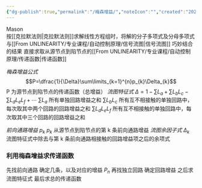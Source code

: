 ```yaml
---
{"dg-publish":true,"permalink":"/梅森增益/","noteIcon":"","created":"2024-04-16T13:01:27.416+08:00","updated":"2024-04-16T16:13:27.921+08:00"}
---
```


Mason  
按[[克拉默法则\|克拉默法则]]求解线性方程组时，将解的分子多项式及分母多项式与[[From UNLINEARITY/专业课程/自动控制原理/信号流图\|信号流图]] 巧妙结合的结果
直接求取从源节点到陷节点的[[From UNLINEARITY/专业课程/自动控制原理/传递函数\|传递函数]]

*梅森增益公式*
$$P=\dfrac{1}{\Delta}\sum\limits_{k=1}^{n}p_{k}\Delta_{k}$$
P 为源节点到陷节点的传递函数（总增益）
*流图特征式*
$\Delta=1-\sum L_{a}+\sum L_{b}L_{c}-\sum L_{d}L_{e}L_{f}+\cdots$
$\sum L_{a}$   所有单独回路增益之和
$\sum L_{b}L_{c}$  所有互不相接触的单独回路中，每次取其中两个回路的回路增益之和
$\sum L_{d}L_{e}L_{f}$  所有互不相接触的单独回路中，每次取其中三个回路的回路增益之和

*前向通路增益*   $p_{k}$
$p_{k}$  从源节点到陷节点的第 k 条前向通路增益
*流图余因子式*  $\Delta_{k}$  
流图特征式中除去与第 k 条前向通路相接触的回路增益项之后的余项式

### 利用梅森增益求传递函数
先找前向通路
	确定几条，以及对应的增益 $P_{n}$
再找独立回路
	确定回路增益
之后求流图特征式
最后求总的传递函数



